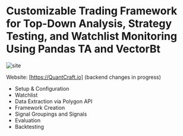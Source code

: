 # Customizable Trading Framework for Top-Down Analysis, Strategy Testing, and Watchlist Monitoring Using Pandas TA and VectorBt

![site](https://github.com/Cody-Lange/CustomizableTradingFramework/assets/50972659/756bdce7-fcf3-4b7d-a876-ee2c02004c7c)

Website: [https://QuantCraft.io] (backend changes in progress) 
- Setup & Configuration
- Watchlist 
- Data Extraction via Polygon API
- Framework Creation
- Signal Groupings and Signals
- Evaluation 
- Backtesting

